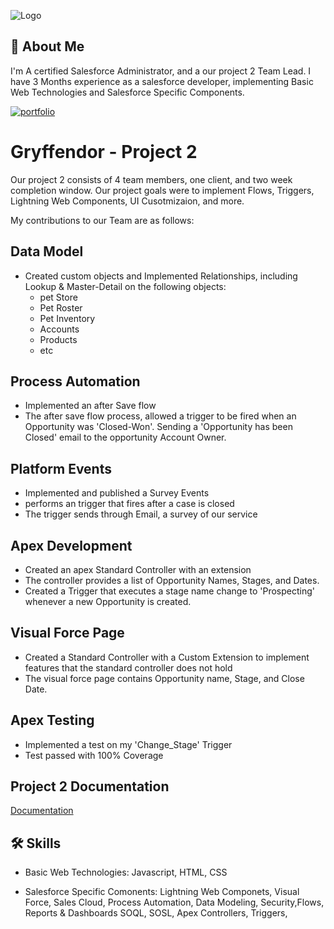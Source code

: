 ![Logo](https://cdn.discordapp.com/attachments/966169571243458590/977240956912959518/tu_mascota.png)


## 🚀 About Me
I'm A certified Salesforce Administrator, and a our project 2 Team Lead. I have 3
Months experience as a salesforce developer, implementing Basic Web Technologies and Salesforce
Specific Components.

[![portfolio]([https://img.shields.io/badge/my_portfolio-000?style=for-the-badge&logo=ko-fi&logoColor=white)](https://app.revature.com/profile/JRios/963224223000bb6e0d5d78dd3493727d)






# Gryffendor - Project 2
Our project 2 consists of 4 team members, one client, and two week completion window.
Our project goals were to implement Flows, Triggers, Lightning Web Components, UI Cusotmizaion,
and more. 

My contributions to our Team are as follows:

## Data Model
- Created custom objects and Implemented Relationships, including Lookup & Master-Detail on the following objects:
    - pet Store
    - Pet Roster
    - Pet Inventory
    - Accounts
    - Products
    - etc
## Process Automation

- Implemented an after Save flow
- The after save flow process, allowed a trigger to be fired when an Opportunity was 'Closed-Won'. Sending a 'Opportunity has been Closed' email to the opportunity Account Owner.
## Platform Events
- Implemented and published a Survey Events
- performs an trigger that fires after a case is closed
- The trigger sends through Email, a survey of our service
##  Apex Development
- Created an apex Standard Controller with an extension
- The controller provides a list of Opportunity Names, Stages, and Dates.
- Created a Trigger that executes a stage name change to 'Prospecting' whenever a new Opportunity is created.

## Visual Force Page
- Created a Standard Controller with a Custom Extension to implement features that the standard controller does not hold
- The visual force page contains Opportunity name, Stage, and Close Date.
## Apex Testing
- Implemented a test on my 'Change_Stage' Trigger
- Test passed with 100% Coverage
## Project 2 Documentation

[Documentation](https://github.com/jennarios/Project2/tree/Jenna)



## 🛠 Skills
- Basic Web Technologies: Javascript, HTML, CSS

- Salesforce Specific Comonents: Lightning Web Componets, Visual Force, Sales Cloud, Process Automation, Data Modeling, Security,Flows, Reports & Dashboards SOQL, SOSL, Apex Controllers, Triggers, 


